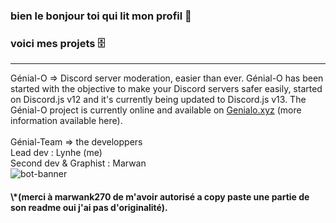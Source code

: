### bien le bonjour toi qui lit mon profil 👋

### voici mes projets 🗄 
<hr/>

Génial-O => Discord server moderation, easier than ever.
Génial-O has been started with the objective to make your Discord servers safer easily, started on Discord.js v12 and it's currently being updated to Discord.js v13. The Génial-O project is currently online and available on <a href="https://genialo.xyz" alt="">Genialo.xyz</a> (more information available here).
<br>
<br>
Génial-Team => the developpers<br>
Lead dev : Lynhe (me)<br>
Second dev & Graphist : Marwan <br>
<img src="https://genialo.xyz/banner.png" alt="bot-banner" title="hello you" />

<h4>\*(merci à marwank270 de m'avoir autorisé a copy paste une partie de son readme oui j'ai pas d'originalité).</h4>

<!--
**LyneQ/LyneQ** is a ✨ _special_ ✨ repository because its `README.md` (this file) appears on your GitHub profile.

Here are some ideas to get you started:

- 🔭 I’m currently working on ...
- 🌱 I’m currently learning ...
- 👯 I’m looking to collaborate on ...
- 🤔 I’m looking for help with ...
- 💬 Ask me about ...
- 📫 How to reach me: ...
- 😄 Pronouns: ...
- ⚡ Fun fact: ...
-->

